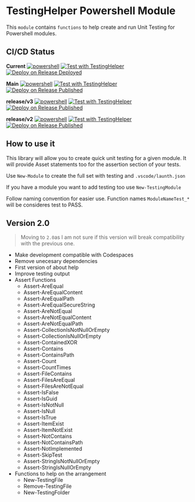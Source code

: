 # TestingHelper Powershell Module

This `module` contains `functions` to help create and run Unit Testing for Powershell modules.

## CI/CD Status

**Current**
[![powershell](https://github.com/rulasg/TestingHelper/actions/workflows/powershell.yml/badge.svg)](https://github.com/rulasg/TestingHelper/actions/workflows/powershell.yml)
[![Test with TestingHelper](https://github.com/rulasg/TestingHelper/actions/workflows/test_with_TestingHelper.yml/badge.svg)](https://github.com/rulasg/TestingHelper/actions/workflows/test_with_TestingHelper.yml)
[![Deploy on Release Deployed](https://github.com/rulasg/TestingHelper/actions/workflows/deploy_module_on_release.yml/badge.svg)](https://github.com/rulasg/TestingHelper/actions/workflows/deploy_module_on_release.yml)

**Main**
[![powershell](https://github.com/rulasg/TestingHelper/actions/workflows/powershell.yml/badge.svg?branch=main)](https://github.com/rulasg/TestingHelper/actions/workflows/powershell.yml)
[![Test with TestingHelper](https://github.com/rulasg/TestingHelper/actions/workflows/test_with_TestingHelper.yml/badge.svg?branch=main)](https://github.com/rulasg/TestingHelper/actions/workflows/test_with_TestingHelper.yml)
[![Deploy on Release Published](https://github.com/rulasg/TestingHelper/actions/workflows/deploy_module_on_release.yml/badge.svg?branch=main)](https://github.com/rulasg/TestingHelper/actions/workflows/deploy_module_on_release.yml)

**release/v3**
[![powershell](https://github.com/rulasg/TestingHelper/actions/workflows/powershell.yml/badge.svg?branch=release%2Fv3)](https://github.com/rulasg/TestingHelper/actions/workflows/powershell.yml)
[![Test with TestingHelper](https://github.com/rulasg/TestingHelper/actions/workflows/test_with_TestingHelper.yml/badge.svg?branch=release%2Fv3)](https://github.com/rulasg/TestingHelper/actions/workflows/test_with_TestingHelper.yml)
[![Deploy on Release Published](https://github.com/rulasg/TestingHelper/actions/workflows/deploy_module_on_release.yml/badge.svg?branch=release%2Fv3)](https://github.com/rulasg/TestingHelper/actions/workflows/deploy_module_on_release.yml)

**release/v2**
[![powershell](https://github.com/rulasg/TestingHelper/actions/workflows/powershell.yml/badge.svg?branch=release%2Fv2)](https://github.com/rulasg/TestingHelper/actions/workflows/powershell.yml)
[![Test with TestingHelper](https://github.com/rulasg/TestingHelper/actions/workflows/test_with_TestingHelper.yml/badge.svg?branch=release%2Fv2)](https://github.com/rulasg/TestingHelper/actions/workflows/test_with_TestingHelper.yml)
[![Deploy on Release Published](https://github.com/rulasg/TestingHelper/actions/workflows/deploy_module_on_release.yml/badge.svg?branch=release%2Fv2)](https://github.com/rulasg/TestingHelper/actions/workflows/deploy_module_on_release.yml)

## How to use it

This library will allow you to create quick unit testing for a given module. It will provide Asset statements too for the assertion section of your tests.

Use `New-Module`  to create the full set with testing and `.vscode/launth.json`

If you have a module you want to add testing too use `New-TestingModule`

Follow naming convention for easier use. Function names `ModuleNameTest_*` will be consideres test to PASS.

## Version 2.0

> Moving to `2.0`as I am not sure if this version will break compatibility with the previous one.

- Make development compatible with Codespaces
- Remove unecesary dependencies
- First version of about help
- Improve testing output
- Assert Functions
  - Assert-AreEqual
  - Assert-AreEqualContent
  - Assert-AreEqualPath
  - Assert-AreEqualSecureString
  - Assert-AreNotEqual
  - Assert-AreNotEqualContent
  - Assert-AreNotEqualPath
  - Assert-CollectionIsNotNullOrEmpty
  - Assert-CollectionIsNullOrEmpty
  - Assert-ContainedXOR
  - Assert-Contains
  - Assert-ContainsPath
  - Assert-Count
  - Assert-CountTimes
  - Assert-FileContains
  - Assert-FilesAreEqual
  - Assert-FilesAreNotEqual
  - Assert-IsFalse
  - Assert-IsGuid
  - Assert-IsNotNull
  - Assert-IsNull
  - Assert-IsTrue
  - Assert-ItemExist
  - Assert-ItemNotExist
  - Assert-NotContains
  - Assert-NotContainsPath
  - Assert-NotImplemented
  - Assert-SkipTest
  - Assert-StringIsNotNullOrEmpty
  - Assert-StringIsNullOrEmpty
- Functions to help on the arrangement
  - New-TestingFile
  - Remove-TestingFile
  - New-TestingFolder

